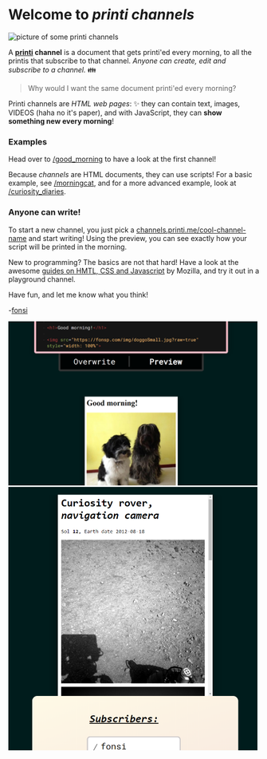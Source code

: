 # Welcome to _printi channels_

<img src="https://i.imgur.com/4LZZmbr.jpg" width="400" alt="picture of some printi channels" >

A **[printi](https://printi.me) channel** is a document that gets printi'ed every morning, to all the printis that subscribe to that channel. _Anyone can create, edit and subscribe to a channel._ 👪

> Why would I want the same document printi'ed every morning?

Printi channels are _HTML web pages_: ✨ they can contain text, images, VIDEOS (haha no it's paper), and with JavaScript, they can **show something new every morning**!

### Examples
Head over to [/good_morning](https://channels.printi.me/good_morning) to have a look at the first channel!

Because _channels_ are HTML documents, they can use scripts! For a basic example, see [/morningcat](https://channels.printi.me/morningcat), and for a more advanced example, look at [/curiosity_diaries](https://channels.printi.me/curiosity_diaries).

### Anyone can write!
To start a new channel, you just pick a [channels.printi.me/cool-channel-name](https://channels.printi.me/cool-channel-name) and start writing! Using the preview, you can see exactly how your script will be printed in the morning.

New to programming? The basics are not that hard! Have a look at the awesome [guides on HMTL, CSS and Javascript](https://developer.mozilla.org/en-US/docs/Learn/Getting_started_with_the_web) by Mozilla, and try it out in a playground channel.

Have fun, and let me know what you think!

-[fonsi](https://github.com/fonsp)

<img src="/img/good_morning.png?raw=true" alt="/good_morning channel screenshot" width="500" >
<img src="/img/rover.png?raw=true" alt="/curiosity_diaries channel screenshot" width="500" >
